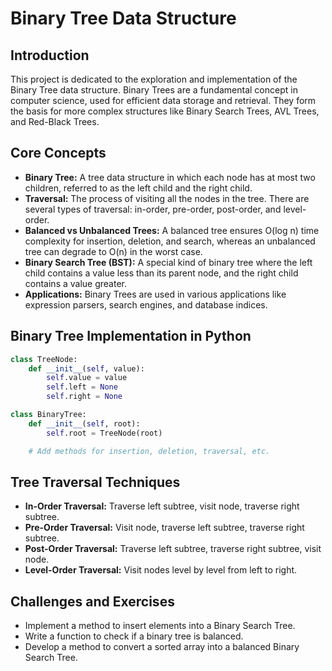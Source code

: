 # Binary Tree Data Structure

## Introduction
This project is dedicated to the exploration and implementation of the Binary Tree data structure. Binary Trees are a fundamental concept in computer science, used for efficient data storage and retrieval. They form the basis for more complex structures like Binary Search Trees, AVL Trees, and Red-Black Trees.

## Core Concepts
- **Binary Tree:** A tree data structure in which each node has at most two children, referred to as the left child and the right child.
- **Traversal:** The process of visiting all the nodes in the tree. There are several types of traversal: in-order, pre-order, post-order, and level-order.
- **Balanced vs Unbalanced Trees:** A balanced tree ensures O(log n) time complexity for insertion, deletion, and search, whereas an unbalanced tree can degrade to O(n) in the worst case.
- **Binary Search Tree (BST):** A special kind of binary tree where the left child contains a value less than its parent node, and the right child contains a value greater.
- **Applications:** Binary Trees are used in various applications like expression parsers, search engines, and database indices.

## Binary Tree Implementation in Python
```python
class TreeNode:
    def __init__(self, value):
        self.value = value
        self.left = None
        self.right = None

class BinaryTree:
    def __init__(self, root):
        self.root = TreeNode(root)

    # Add methods for insertion, deletion, traversal, etc.
```

## Tree Traversal Techniques
- **In-Order Traversal:** Traverse left subtree, visit node, traverse right subtree.
- **Pre-Order Traversal:** Visit node, traverse left subtree, traverse right subtree.
- **Post-Order Traversal:** Traverse left subtree, traverse right subtree, visit node.
- **Level-Order Traversal:** Visit nodes level by level from left to right.

## Challenges and Exercises
- Implement a method to insert elements into a Binary Search Tree.
- Write a function to check if a binary tree is balanced.
- Develop a method to convert a sorted array into a balanced Binary Search Tree.